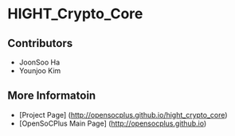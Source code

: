 HIGHT_Crypto_Core
=================

Contributors
-------------
* JoonSoo Ha
* Younjoo Kim

More Informatoin
----------------
* [Project Page] (http://opensocplus.github.io/hight_crypto_core)
* [OpenSoCPlus Main Page] (http://opensocplus.github.io)

